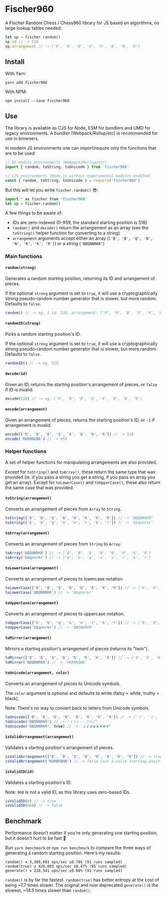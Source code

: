 # Fischer960

A Fischer Random Chess / Chess960 library for JS based on algorithms, no large lookup tables needed.

```js
let sp = fischer.random()
sp.id // -> 518
sp.arrangement // -> ['R', 'N', 'B', 'Q', 'K', 'B', 'N', 'R']
```

## Install

With Yarn:

`yarn add fischer960`

With NPM:

`npm install --save fischer960`

## Use

The library is available as CJS for Node, ESM for bundlers and UMD for legacy environments. A bundler (Webpack/Rollup/etc) is recommended for use in browsers.

In modern JS environments one can import/require only the functions that are to be used:

```js
// ES module environments (Webpack/Rollup/etc)
import { random, toString, toUnicode } from 'fischer960'

// CJS environments (Node.js without experimental modules enabled)
const { random, toString, toUnicode } = require('fischer960')
```

But this will let you write `fischer.random()` 😎:

```js
import * as fischer from 'fischer960'
let sp = fischer.random()
```

A few things to be aware of:

- IDs are zero-indexed (0-959, the standard starting position is 518)
- `random()` and `decode()` return the arrangement as an array (see the `toString()` helper function for converting to a string)
- `arrangement` arguments accept either an array (`['B', 'B', 'Q', 'N', 'N', 'R', 'K', 'R']`) or a string (`'BBQNNRKR'`)

### Main functions

#### `random(strong)`

Generates a random starting position, returning its ID and arrangement of pieces.

If the optional `strong` argument is set to `true`, it will use a cryptographically strong pseudo-random number generator that is slower, but more random. Defaults to `false`.

```js
random() // -> eg. { id: 518, arrangement: ['R', 'N', 'B', 'Q', 'K', 'B', 'N', 'R'] }
```

#### `randomID(strong)`

Picks a random starting position's ID.

If the optional `strong` argument is set to `true`, it will use a cryptographically strong pseudo-random number generator that is slower, but more random. Defaults to `false`.

```js
randomID() // -> eg. 518
```

#### `decode(id)`

Given an ID, returns the starting position's arrangement of pieces, or `false` if ID is invalid.

```js
decode(518) // -> eg. ['R', 'N', 'B', 'Q', 'K', 'B', 'N', 'R']
```

#### `encode(arrangement)`

Given an arrangement of pieces, returns the starting position's ID, or `-1` if arrangement is invalid.

```js
encode(['R', 'N', 'B', 'Q', 'K', 'B', 'N', 'R']) // -> 518
encode('RKRNNQBB') // -> 959
```

### Helper functions

A set of helper functions for manipulating arrangements are also provided.

Except for `toString()` and `toArray()`, these return the same type that was provided (ie. if you pass a string you get a string, if you pass an array you get an array). Except for `toLowerCase()` and `toUpperCase()`, these also return the same case that was provided.

#### `toString(arrangement)`

Converts an arrangement of pieces from `Array` to `String`.

```js
toString(['B', 'B', 'Q', 'N', 'N', 'R', 'K', 'R']) // -> 'BBQNNRKR'
toString(['b', 'b', 'q', 'n', 'n', 'r', 'k', 'r']) // -> 'bbqnnrkr'
```

#### `toArray(arrangement)`

Converts an arrangement of pieces from `String` to `Array`.

```js
toArray('BBQNNRKR') // -> ['B', 'B', 'Q', 'N', 'N', 'R', 'K', 'R']
toArray('bbqnnrkr') // -> ['b', 'b', 'q', 'n', 'n', 'r', 'k', 'r']
```

#### `toLowerCase(arrangement)`

Converts an arrangement of pieces to lowercase notation.

```js
toLowerCase(['B', 'B', 'Q', 'N', 'N', 'R', 'K', 'R']) // -> ['b', 'b', 'q', 'n', 'n', 'r', 'k', 'r']
toLowerCase('BBQNNRKR') // -> 'bbqnnrkr'
```

#### `toUpperCase(arrangement)`

Converts an arrangement of pieces to uppercase notation.

```js
toUpperCase(['b', 'b', 'q', 'n', 'n', 'r', 'k', 'r']) // -> ['B', 'B', 'Q', 'N', 'N', 'R', 'K', 'R']
toUpperCase('bbqnnrkr') // -> 'BBQNNRKR'
```

#### `toMirror(arrangement)`

Mirrors a starting position's arrangement of pieces (returns its "twin").

```js
toMirror(['B', 'B', 'Q', 'N', 'N', 'R', 'K', 'R']) // -> ['R', 'K', 'R', 'N', 'N', 'Q', 'B', 'B']
toMirror('BBQNNRKR') // -> 'RKRNNQBB'
```

#### `toUnicode(arrangement, color)`

Converts an arrangement of pieces to Unicode symbols.

The `color` argument is optional and defaults to white (falsy = white, truthy = black).

Note: There's no way to convert back to letters from Unicode symbols.

```js
toUnicode(['B', 'B', 'Q', 'N', 'N', 'R', 'K', 'R']) // -> ['♗', '♗', '♕', '♘', '♘', '♖', '♔', '♖']
toUnicode('BBQNNRKR') // -> '♗♗♕♘♘♖♔♖'
toUnicode('BBQNNRKR', true) // -> '♝♝♛♞♞♜♚♜'
```

#### `isValidArrangement(arrangement)`

Validates a starting position's arrangement of pieces.

```js
isValidArrangement(['B', 'B', 'Q', 'N', 'N', 'R', 'K', 'R']) // -> true
isValidArrangement('KQRBRBNN') // -> false (not a valid starting position)
```

#### `isValidID(id)`

Validates a starting position's ID.

Note: `960` is not a valid ID, as this library uses zero-based IDs.

```js
isValidID(0) // -> true
isValidID(960) // -> false
```

## Benchmark

Performance doesn't matter if you're only generating one starting position, but it doesn't hurt to be fast 🚀

Run `yarn benchmark` or `npm run benchmark` to compare the three ways of generating a random starting position. Here's my results:

```
random() x 3,306,681 ops/sec ±0.70% (91 runs sampled)
random(true) x 428,083 ops/sec ±0.47% (95 runs sampled)
generate() x 228,541 ops/sec ±0.60% (91 runs sampled)
```

`random()` is by far the fastest. `random(true)` has better entropy at the cost of being ~7.7 times slower. The original and now deprecated `generate()` is the slowest, ~14.5 times slower than `random()`.
